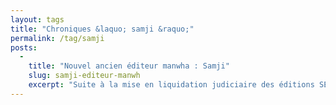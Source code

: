 ```yaml
---
layout: tags
title: "Chroniques &laquo; samji &raquo;"
permalink: /tag/samji
posts:
  -
    title: "Nouvel ancien éditeur manwha : Samji"
    slug: samji-editeur-manwh
    excerpt: "Suite à la mise en liquidation judiciaire des éditions SEEBD, maison-mère des labels Akiko, Kabuto, Tokebi et Saphira, le nouvel éditeur Samji annonce reprendre une partie du catalogue et proposera de nouveaux titres à partir du mois de novembre prochain.C'est ainsi que la plupart des titres des catalogues des labels Tokebi et Saphira sera repris"
---
```


